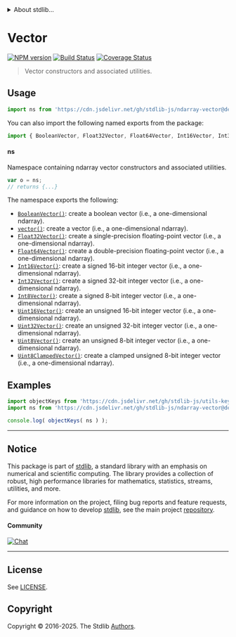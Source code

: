 <!--

@license Apache-2.0

Copyright (c) 2025 The Stdlib Authors.

Licensed under the Apache License, Version 2.0 (the "License");
you may not use this file except in compliance with the License.
You may obtain a copy of the License at

   http://www.apache.org/licenses/LICENSE-2.0

Unless required by applicable law or agreed to in writing, software
distributed under the License is distributed on an "AS IS" BASIS,
WITHOUT WARRANTIES OR CONDITIONS OF ANY KIND, either express or implied.
See the License for the specific language governing permissions and
limitations under the License.

-->


<details>
  <summary>
    About stdlib...
  </summary>
  <p>We believe in a future in which the web is a preferred environment for numerical computation. To help realize this future, we've built stdlib. stdlib is a standard library, with an emphasis on numerical and scientific computation, written in JavaScript (and C) for execution in browsers and in Node.js.</p>
  <p>The library is fully decomposable, being architected in such a way that you can swap out and mix and match APIs and functionality to cater to your exact preferences and use cases.</p>
  <p>When you use stdlib, you can be absolutely certain that you are using the most thorough, rigorous, well-written, studied, documented, tested, measured, and high-quality code out there.</p>
  <p>To join us in bringing numerical computing to the web, get started by checking us out on <a href="https://github.com/stdlib-js/stdlib">GitHub</a>, and please consider <a href="https://opencollective.com/stdlib">financially supporting stdlib</a>. We greatly appreciate your continued support!</p>
</details>

# Vector

[![NPM version][npm-image]][npm-url] [![Build Status][test-image]][test-url] [![Coverage Status][coverage-image]][coverage-url] <!-- [![dependencies][dependencies-image]][dependencies-url] -->

> Vector constructors and associated utilities.

<!-- Section to include introductory text. Make sure to keep an empty line after the intro `section` element and another before the `/section` close. -->

<section class="intro">

</section>

<!-- /.intro -->

<!-- Package usage documentation. -->



<section class="usage">

## Usage

```javascript
import ns from 'https://cdn.jsdelivr.net/gh/stdlib-js/ndarray-vector@deno/mod.js';
```

You can also import the following named exports from the package:

```javascript
import { BooleanVector, Float32Vector, Float64Vector, Int16Vector, Int32Vector, Int8Vector, Uint16Vector, Uint32Vector, Uint8ClampedVector, Uint8Vector, vector } from 'https://cdn.jsdelivr.net/gh/stdlib-js/ndarray-vector@deno/mod.js';
```

#### ns

Namespace containing ndarray vector constructors and associated utilities.

```javascript
var o = ns;
// returns {...}
```

The namespace exports the following:

<!-- <toc pattern="*"> -->

<div class="namespace-toc">

-   <span class="signature">[`BooleanVector()`][@stdlib/ndarray/vector/bool]</span><span class="delimiter">: </span><span class="description">create a boolean vector (i.e., a one-dimensional ndarray).</span>
-   <span class="signature">[`vector()`][@stdlib/ndarray/vector/ctor]</span><span class="delimiter">: </span><span class="description">create a vector (i.e., a one-dimensional ndarray).</span>
-   <span class="signature">[`Float32Vector()`][@stdlib/ndarray/vector/float32]</span><span class="delimiter">: </span><span class="description">create a single-precision floating-point vector (i.e., a one-dimensional ndarray).</span>
-   <span class="signature">[`Float64Vector()`][@stdlib/ndarray/vector/float64]</span><span class="delimiter">: </span><span class="description">create a double-precision floating-point vector (i.e., a one-dimensional ndarray).</span>
-   <span class="signature">[`Int16Vector()`][@stdlib/ndarray/vector/int16]</span><span class="delimiter">: </span><span class="description">create a signed 16-bit integer vector (i.e., a one-dimensional ndarray).</span>
-   <span class="signature">[`Int32Vector()`][@stdlib/ndarray/vector/int32]</span><span class="delimiter">: </span><span class="description">create a signed 32-bit integer vector (i.e., a one-dimensional ndarray).</span>
-   <span class="signature">[`Int8Vector()`][@stdlib/ndarray/vector/int8]</span><span class="delimiter">: </span><span class="description">create a signed 8-bit integer vector (i.e., a one-dimensional ndarray).</span>
-   <span class="signature">[`Uint16Vector()`][@stdlib/ndarray/vector/uint16]</span><span class="delimiter">: </span><span class="description">create an unsigned 16-bit integer vector (i.e., a one-dimensional ndarray).</span>
-   <span class="signature">[`Uint32Vector()`][@stdlib/ndarray/vector/uint32]</span><span class="delimiter">: </span><span class="description">create an unsigned 32-bit integer vector (i.e., a one-dimensional ndarray).</span>
-   <span class="signature">[`Uint8Vector()`][@stdlib/ndarray/vector/uint8]</span><span class="delimiter">: </span><span class="description">create an unsigned 8-bit integer vector (i.e., a one-dimensional ndarray).</span>
-   <span class="signature">[`Uint8ClampedVector()`][@stdlib/ndarray/vector/uint8c]</span><span class="delimiter">: </span><span class="description">create a clamped unsigned 8-bit integer vector (i.e., a one-dimensional ndarray).</span>

</div>

<!-- </toc> -->

</section>

<!-- /.usage -->

<!-- Package usage notes. Make sure to keep an empty line after the `section` element and another before the `/section` close. -->

<section class="notes">

</section>

<!-- /.notes -->

<!-- Package usage examples. -->

<section class="examples">

## Examples

<!-- TODO: better examples -->

<!-- eslint no-undef: "error" -->

```javascript
import objectKeys from 'https://cdn.jsdelivr.net/gh/stdlib-js/utils-keys@deno/mod.js';
import ns from 'https://cdn.jsdelivr.net/gh/stdlib-js/ndarray-vector@deno/mod.js';

console.log( objectKeys( ns ) );
```

</section>

<!-- /.examples -->

<!-- Section for related `stdlib` packages. Do not manually edit this section, as it is automatically populated. -->

<section class="related">

</section>

<!-- /.related -->

<!-- Section for all links. Make sure to keep an empty line after the `section` element and another before the `/section` close. -->


<section class="main-repo" >

* * *

## Notice

This package is part of [stdlib][stdlib], a standard library with an emphasis on numerical and scientific computing. The library provides a collection of robust, high performance libraries for mathematics, statistics, streams, utilities, and more.

For more information on the project, filing bug reports and feature requests, and guidance on how to develop [stdlib][stdlib], see the main project [repository][stdlib].

#### Community

[![Chat][chat-image]][chat-url]

---

## License

See [LICENSE][stdlib-license].


## Copyright

Copyright &copy; 2016-2025. The Stdlib [Authors][stdlib-authors].

</section>

<!-- /.stdlib -->

<!-- Section for all links. Make sure to keep an empty line after the `section` element and another before the `/section` close. -->

<section class="links">

[npm-image]: http://img.shields.io/npm/v/@stdlib/ndarray-vector.svg
[npm-url]: https://npmjs.org/package/@stdlib/ndarray-vector

[test-image]: https://github.com/stdlib-js/ndarray-vector/actions/workflows/test.yml/badge.svg?branch=main
[test-url]: https://github.com/stdlib-js/ndarray-vector/actions/workflows/test.yml?query=branch:main

[coverage-image]: https://img.shields.io/codecov/c/github/stdlib-js/ndarray-vector/main.svg
[coverage-url]: https://codecov.io/github/stdlib-js/ndarray-vector?branch=main

<!--

[dependencies-image]: https://img.shields.io/david/stdlib-js/ndarray-vector.svg
[dependencies-url]: https://david-dm.org/stdlib-js/ndarray-vector/main

-->

[chat-image]: https://img.shields.io/gitter/room/stdlib-js/stdlib.svg
[chat-url]: https://app.gitter.im/#/room/#stdlib-js_stdlib:gitter.im

[stdlib]: https://github.com/stdlib-js/stdlib

[stdlib-authors]: https://github.com/stdlib-js/stdlib/graphs/contributors

[umd]: https://github.com/umdjs/umd
[es-module]: https://developer.mozilla.org/en-US/docs/Web/JavaScript/Guide/Modules

[deno-url]: https://github.com/stdlib-js/ndarray-vector/tree/deno
[deno-readme]: https://github.com/stdlib-js/ndarray-vector/blob/deno/README.md
[umd-url]: https://github.com/stdlib-js/ndarray-vector/tree/umd
[umd-readme]: https://github.com/stdlib-js/ndarray-vector/blob/umd/README.md
[esm-url]: https://github.com/stdlib-js/ndarray-vector/tree/esm
[esm-readme]: https://github.com/stdlib-js/ndarray-vector/blob/esm/README.md
[branches-url]: https://github.com/stdlib-js/ndarray-vector/blob/main/branches.md

[stdlib-license]: https://raw.githubusercontent.com/stdlib-js/ndarray-vector/main/LICENSE

<!-- <toc-links> -->

[@stdlib/ndarray/vector/bool]: https://github.com/stdlib-js/ndarray-vector-bool/tree/deno

[@stdlib/ndarray/vector/ctor]: https://github.com/stdlib-js/ndarray-vector-ctor/tree/deno

[@stdlib/ndarray/vector/float32]: https://github.com/stdlib-js/ndarray-vector-float32/tree/deno

[@stdlib/ndarray/vector/float64]: https://github.com/stdlib-js/ndarray-vector-float64/tree/deno

[@stdlib/ndarray/vector/int16]: https://github.com/stdlib-js/ndarray-vector-int16/tree/deno

[@stdlib/ndarray/vector/int32]: https://github.com/stdlib-js/ndarray-vector-int32/tree/deno

[@stdlib/ndarray/vector/int8]: https://github.com/stdlib-js/ndarray-vector-int8/tree/deno

[@stdlib/ndarray/vector/uint16]: https://github.com/stdlib-js/ndarray-vector-uint16/tree/deno

[@stdlib/ndarray/vector/uint32]: https://github.com/stdlib-js/ndarray-vector-uint32/tree/deno

[@stdlib/ndarray/vector/uint8]: https://github.com/stdlib-js/ndarray-vector-uint8/tree/deno

[@stdlib/ndarray/vector/uint8c]: https://github.com/stdlib-js/ndarray-vector-uint8c/tree/deno

<!-- </toc-links> -->

</section>

<!-- /.links -->
